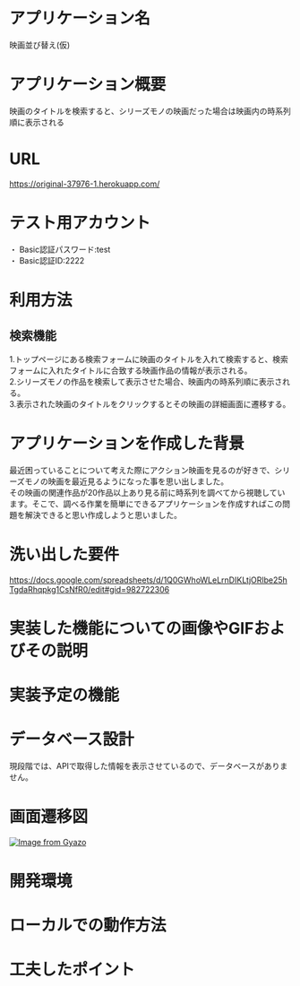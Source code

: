 # アプリケーション名
映画並び替え(仮)

# アプリケーション概要
映画のタイトルを検索すると、シリーズモノの映画だった場合は映画内の時系列順に表示される

# URL
https://original-37976-1.herokuapp.com/

# テスト用アカウント
・ Basic認証パスワード:test  
・ Basic認証ID:2222

# 利用方法
## 検索機能
1.トップページにある検索フォームに映画のタイトルを入れて検索すると、検索フォームに入れたタイトルに合致する映画作品の情報が表示される。  
2.シリーズモノの作品を検索して表示させた場合、映画内の時系列順に表示される。  
3.表示された映画のタイトルをクリックするとその映画の詳細画面に遷移する。

# アプリケーションを作成した背景
最近困っていることについて考えた際にアクション映画を見るのが好きで、シリーズモノの映画を最近見るようになった事を思い出しました。  
その映画の関連作品が20作品以上あり見る前に時系列を調べてから視聴しています。そこで、調べる作業を簡単にできるアプリケーションを作成すればこの問題を解決できると思い作成しようと思いました。

# 洗い出した要件
https://docs.google.com/spreadsheets/d/1Q0GWhoWLeLrnDIKLtjORlbe25hTgdaRhqpkg1CsNfR0/edit#gid=982722306

# 実装した機能についての画像やGIFおよびその説明


# 実装予定の機能


# データベース設計
現段階では、APIで取得した情報を表示させているので、データベースがありません。

# 画面遷移図
[![Image from Gyazo](https://i.gyazo.com/d81aa532d7ee8bbf69db1d0720ddf5e7.png)](https://gyazo.com/d81aa532d7ee8bbf69db1d0720ddf5e7)

# 開発環境


# ローカルでの動作方法


# 工夫したポイント
